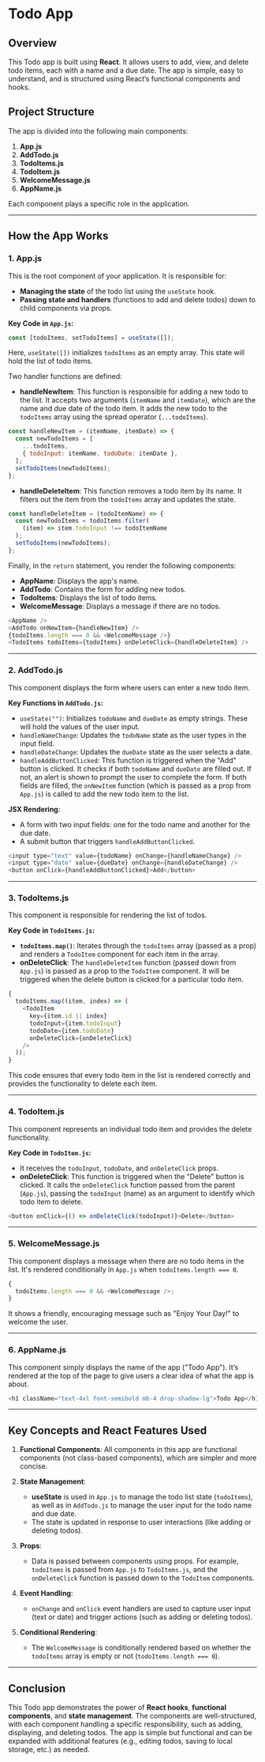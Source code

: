 # Todo App

## Overview

This Todo app is built using **React**. It allows users to add, view, and delete todo items, each with a name and a due date. The app is simple, easy to understand, and is structured using React’s functional components and hooks.

## Project Structure

The app is divided into the following main components:

1. **App.js**
2. **AddTodo.js**
3. **TodoItems.js**
4. **TodoItem.js**
5. **WelcomeMessage.js**
6. **AppName.js**

Each component plays a specific role in the application.

---

## How the App Works

### 1. **App.js**

This is the root component of your application. It is responsible for:

- **Managing the state** of the todo list using the `useState` hook.
- **Passing state and handlers** (functions to add and delete todos) down to child components via props.

**Key Code in `App.js`:**

```js
const [todoItems, setTodoItems] = useState([]);
```

Here, `useState([])` initializes `todoItems` as an empty array. This state will hold the list of todo items.

Two handler functions are defined:

- **handleNewItem**: This function is responsible for adding a new todo to the list. It accepts two arguments (`itemName` and `itemDate`), which are the name and due date of the todo item. It adds the new todo to the `todoItems` array using the spread operator (`...todoItems`).

```js
const handleNewItem = (itemName, itemDate) => {
  const newTodoItems = [
    ...todoItems,
    { todoInput: itemName, todoDate: itemDate },
  ];
  setTodoItems(newTodoItems);
};
```

- **handleDeleteItem**: This function removes a todo item by its name. It filters out the item from the `todoItems` array and updates the state.

```js
const handleDeleteItem = (todoItemName) => {
  const newTodoItems = todoItems.filter(
    (item) => item.todoInput !== todoItemName
  );
  setTodoItems(newTodoItems);
};
```

Finally, in the `return` statement, you render the following components:

- **AppName**: Displays the app's name.
- **AddTodo**: Contains the form for adding new todos.
- **TodoItems**: Displays the list of todo items.
- **WelcomeMessage**: Displays a message if there are no todos.

```js
<AppName />
<AddTodo onNewItem={handleNewItem} />
{todoItems.length === 0 && <WelcomeMessage />}
<TodoItems todoItems={todoItems} onDeleteClick={handleDeleteItem} />
```

---

### 2. **AddTodo.js**

This component displays the form where users can enter a new todo item.

**Key Functions in `AddTodo.js`:**

- `useState("")`: Initializes `todoName` and `dueDate` as empty strings. These will hold the values of the user input.
- `handleNameChange`: Updates the `todoName` state as the user types in the input field.
- `handleDateChange`: Updates the `dueDate` state as the user selects a date.
- `handleAddButtonClicked`: This function is triggered when the "Add" button is clicked. It checks if both `todoName` and `dueDate` are filled out. If not, an alert is shown to prompt the user to complete the form. If both fields are filled, the `onNewItem` function (which is passed as a prop from `App.js`) is called to add the new todo item to the list.

**JSX Rendering**:

- A form with two input fields: one for the todo name and another for the due date.
- A submit button that triggers `handleAddButtonClicked`.

```js
<input type="text" value={todoName} onChange={handleNameChange} />
<input type="date" value={dueDate} onChange={handleDateChange} />
<button onClick={handleAddButtonClicked}>Add</button>
```

---

### 3. **TodoItems.js**

This component is responsible for rendering the list of todos.

**Key Code in `TodoItems.js`:**

- **`todoItems.map()`**: Iterates through the `todoItems` array (passed as a prop) and renders a `TodoItem` component for each item in the array.
- **onDeleteClick**: The `handleDeleteItem` function (passed down from `App.js`) is passed as a prop to the `TodoItem` component. It will be triggered when the delete button is clicked for a particular todo item.

```js
{
  todoItems.map((item, index) => (
    <TodoItem
      key={item.id || index}
      todoInput={item.todoInput}
      todoDate={item.todoDate}
      onDeleteClick={onDeleteClick}
    />
  ));
}
```

This code ensures that every todo item in the list is rendered correctly and provides the functionality to delete each item.

---

### 4. **TodoItem.js**

This component represents an individual todo item and provides the delete functionality.

**Key Code in `TodoItem.js`:**

- It receives the `todoInput`, `todoDate`, and `onDeleteClick` props.
- **onDeleteClick**: This function is triggered when the "Delete" button is clicked. It calls the `onDeleteClick` function passed from the parent (`App.js`), passing the `todoInput` (name) as an argument to identify which todo item to delete.

```js
<button onClick={() => onDeleteClick(todoInput)}>Delete</button>
```

---

### 5. **WelcomeMessage.js**

This component displays a message when there are no todo items in the list. It's rendered conditionally in `App.js` when `todoItems.length === 0`.

```js
{
  todoItems.length === 0 && <WelcomeMessage />;
}
```

It shows a friendly, encouraging message such as "Enjoy Your Day!" to welcome the user.

---

### 6. **AppName.js**

This component simply displays the name of the app ("Todo App"). It’s rendered at the top of the page to give users a clear idea of what the app is about.

```js
<h1 className="text-4xl font-semibold mb-4 drop-shadow-lg">Todo App</h1>
```

---

## Key Concepts and React Features Used

1. **Functional Components**: All components in this app are functional components (not class-based components), which are simpler and more concise.

2. **State Management**:

   - **useState** is used in `App.js` to manage the todo list state (`todoItems`), as well as in `AddTodo.js` to manage the user input for the todo name and due date.
   - The state is updated in response to user interactions (like adding or deleting todos).

3. **Props**:

   - Data is passed between components using props. For example, `todoItems` is passed from `App.js` to `TodoItems.js`, and the `onDeleteClick` function is passed down to the `TodoItem` components.

4. **Event Handling**:

   - `onChange` and `onClick` event handlers are used to capture user input (text or date) and trigger actions (such as adding or deleting todos).

5. **Conditional Rendering**:
   - The `WelcomeMessage` is conditionally rendered based on whether the `todoItems` array is empty or not (`todoItems.length === 0`).

---

## Conclusion

This Todo app demonstrates the power of **React hooks**, **functional components**, and **state management**. The components are well-structured, with each component handling a specific responsibility, such as adding, displaying, and deleting todos. The app is simple but functional and can be expanded with additional features (e.g., editing todos, saving to local storage, etc.) as needed.
